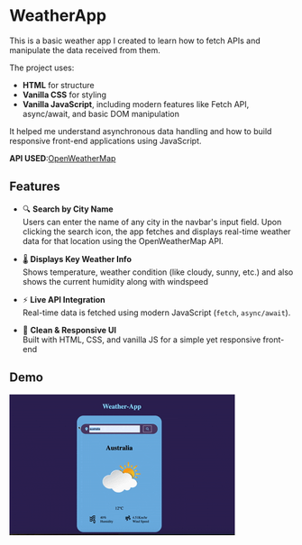 # WeatherApp

This is a basic weather app I created to learn how to fetch APIs and manipulate the data received from them.

The project uses:
- **HTML** for structure
- **Vanilla CSS** for styling
- **Vanilla JavaScript**, including modern features like Fetch API, async/await, and basic DOM manipulation

It helped me understand asynchronous data handling and how to build responsive front-end applications using JavaScript.

**API USED**:[OpenWeatherMap](https://openweathermap.org/api)

## Features

- 🔍 **Search by City Name**  
  Users can enter the name of any city in the navbar's input field. Upon clicking the search icon, the app fetches and displays real-time weather data for that location using the OpenWeatherMap API.

- 🌡️ **Displays Key Weather Info**  
  Shows temperature, weather condition (like cloudy, sunny, etc.) and also shows the current humidity along with windspeed

- ⚡ **Live API Integration**  
  Real-time data is fetched using modern JavaScript (`fetch`, `async/await`).

- 🎨 **Clean & Responsive UI**  
  Built with HTML, CSS, and vanilla JS for a simple yet responsive front-end
## Demo
![Weather App Demo](demo.gif)